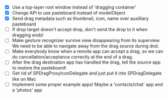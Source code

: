 - [X] Use a top-layer root window instead of 'dragging container'
- [X] Change API to use pasteboard instead of modelObject
- [X] Send drag metadata such as thumbnail, icon, name over auxilliary pasteboard
- [ ] If drop target doesn't accept drop, don't send the drop to it when dragging ends!
- [ ] Make gesture recognizer survive view disappearing from its superview.
	  We need to be able to navigate away from the drag source during dnd.
- [ ] Make everybody know when a remote app can accept a drag, so we can do
	  cancellation/acceptance correctly at the end of a drag.
- [ ] After the drag destination app has handled the drag, tell the source app
	  to restore the pasteboard!
- [ ] Get rid of SPDragProxyIconDelegate and just put it into SPDragDelegate like on Mac
- [ ] Implement some proper example apps! Maybe a 'contacts/chat' app and a 'photos' app
